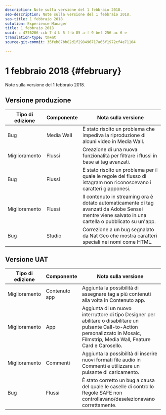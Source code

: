 ```yaml
---
description: Note sulla versione del 1 febbraio 2018.
seo-description: Note sulla versione del 1 febbraio 2018.
seo-title: 1 febbraio 2018
solution: Experience Manager
title: 1 febbraio 2018
uuid: c 4776206-ccb 7-4 b 5 f-b 85 a-f 9 bef 256 ac 6 e
translation-type: tm+mt
source-git-commit: 35feb87bb82d1f298496717a65f1972cf4e71104

---
```



# 1 febbraio 2018 {#february}

Note sulla versione del 1 febbraio 2018.

## Versione produzione

| **Tipo di edizione** | **Componente** | **Nota sulla versione** |
|---|---|---|
| Bug | Media Wall | È stato risolto un problema che impediva la riproduzione di alcuni video in Media Wall. |
| Miglioramento | Flussi | Creazione di una nuova funzionalità per filtrare i flussi in base ai tag avanzati. |
| Bug | Flussi | È stato risolto un problema per il quale le regole del flusso di istagram non riconoscevano i caratteri giapponesi. |
| Miglioramento | Flussi | Il contenuto in streaming ora è dotato automaticamente di tag avanzati da Adobe Sensei mentre viene salvato in una cartella o pubblicato su un&#39;app. |
| Bug | Studio | Correzione a un bug segnalato da Nat Geo che mostra caratteri speciali nei nomi come HTML. |

## Versione UAT

| **Tipo di edizione** | **Componente** | **Nota sulla versione** |
|---|---|---|
| Miglioramento | Contenuto app | Aggiunta la possibilità di assegnare tag a più contenuti alla volta in Contenuto app. |
| Miglioramento | App | Aggiunta di un nuovo interruttore di tipo Designer per abilitare o disabilitare un pulsante Call-to-Action personalizzato in Mosaic, Filmstrip, Media Wall, Feature Card e Carosello. |
| Miglioramento | Commenti | Aggiunta la possibilità di inserire nuovi formati file audio in Commenti e utilizzare un pulsante di caricamento. |
| Bug | Flussi | È stato corretto un bug a causa del quale le caselle di controllo Regole SAFE non controllavano/deselezionavano correttamente. |

